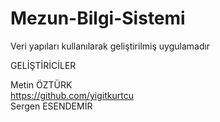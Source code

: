 # Mezun-Bilgi-Sistemi
Veri yapıları kullanılarak geliştirilmiş uygulamadır

GELİŞTİRİCİLER

Metin ÖZTÜRK    
https://github.com/yigitkurtcu   
Sergen ESENDEMİR
